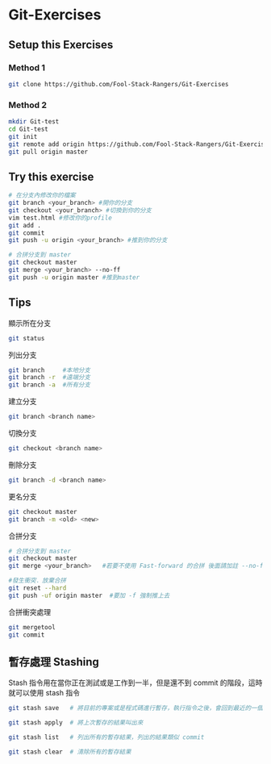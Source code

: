 # Git-Exercises


## Setup this Exercises
### Method 1
```sh
git clone https://github.com/Fool-Stack-Rangers/Git-Exercises
```
### Method 2
```sh
mkdir Git-test
cd Git-test
git init
git remote add origin https://github.com/Fool-Stack-Rangers/Git-Exercises.git
git pull origin master
```

## Try this exercise

```sh
# 在分支內修改你的檔案
git branch <your_branch> #開你的分支
git checkout <your_branch> #切換到你的分支
vim test.html #修改你的profile
git add .
git commit
git push -u origin <your_branch> #推到你的分支
```


```sh
# 合拼分支到 master
git checkout master
git merge <your_branch> --no-ff
git push -u origin master #推到master
```

## Tips
顯示所在分支
```sh
git status
```

列出分支
```sh
git branch     #本地分支
git branch -r  #遠端分支
git branch -a  #所有分支
```

建立分支
```sh
git branch <branch name>
```

切換分支
```sh
git checkout <branch name>
```

刪除分支
```sh
git branch -d <branch name>
```

更名分支
```sh
git checkout master
git branch -m <old> <new>
```

合拼分支
```sh
# 合拼分支到 master
git checkout master
git merge <your_branch>   #若要不使用 Fast-forward 的合拼 後面請加註 --no-ff

#發生衝突．放棄合拼
git reset --hard
git push -uf origin master  #要加 -f 強制推上去
```

合拼衝突處理
```sh
git mergetool
git commit
```
## 暫存處理 Stashing
Stash 指令用在當你正在測試或是工作到一半，但是還不到 commit 的階段，這時就可以使用 stash 指令

```sh
git stash save   # 將目前的專案或是程式碼進行暫存，執行指令之後，會回到最近的一個 commit 

git stash apply  # 將上次暫存的結果叫出來

git stash list   # 列出所有的暫存結果，列出的結果類似 commit

git stash clear  # 清除所有的暫存結果
```
